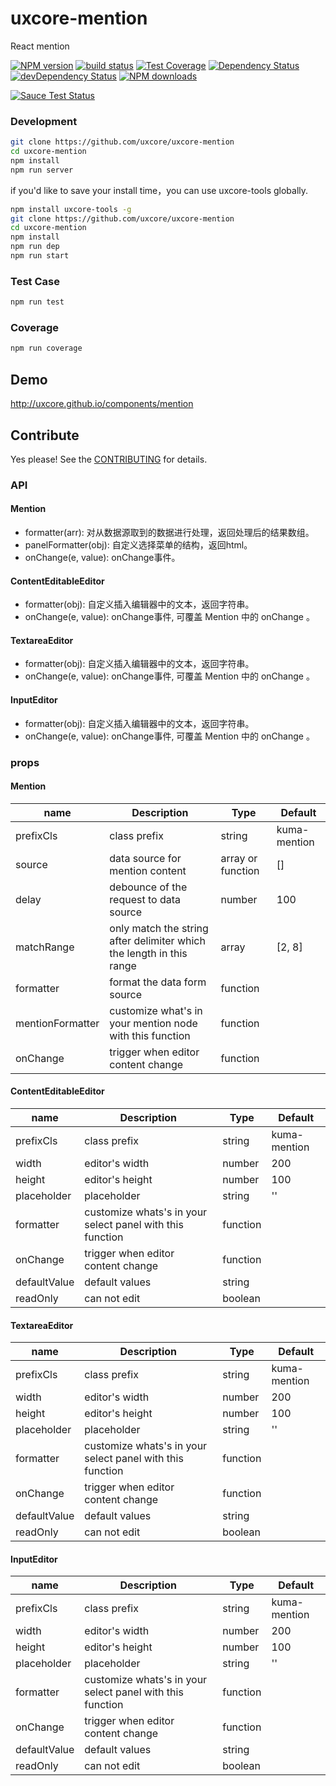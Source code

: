 # uxcore-mention

React mention

[![NPM version][npm-image]][npm-url]
[![build status][travis-image]][travis-url]
[![Test Coverage][coveralls-image]][coveralls-url]
[![Dependency Status][dep-image]][dep-url]
[![devDependency Status][devdep-image]][devdep-url] 
[![NPM downloads][downloads-image]][npm-url]

[![Sauce Test Status][sauce-image]][sauce-url]

[npm-image]: http://img.shields.io/npm/v/uxcore-mention.svg?style=flat-square
[npm-url]: http://npmjs.org/package/uxcore-mention
[travis-image]: https://img.shields.io/travis/uxcore/uxcore-mention.svg?style=flat-square
[travis-url]: https://travis-ci.org/uxcore/uxcore-mention
[coveralls-image]: https://img.shields.io/coveralls/uxcore/uxcore-mention.svg?style=flat-square
[coveralls-url]: https://coveralls.io/r/uxcore/uxcore-mention?branch=master
[dep-image]: http://img.shields.io/david/uxcore/uxcore-mention.svg?style=flat-square
[dep-url]: https://david-dm.org/uxcore/uxcore-mention
[devdep-image]: http://img.shields.io/david/dev/uxcore/uxcore-mention.svg?style=flat-square
[devdep-url]: https://david-dm.org/uxcore/uxcore-mention#info=devDependencies
[downloads-image]: https://img.shields.io/npm/dm/uxcore-mention.svg
[sauce-image]: https://saucelabs.com/browser-matrix/uxcore-mention.svg
[sauce-url]: https://saucelabs.com/u/uxcore-mention


### Development

```sh
git clone https://github.com/uxcore/uxcore-mention
cd uxcore-mention
npm install
npm run server
```

if you'd like to save your install time，you can use uxcore-tools globally.

```sh
npm install uxcore-tools -g
git clone https://github.com/uxcore/uxcore-mention
cd uxcore-mention
npm install
npm run dep
npm run start
```

### Test Case

```sh
npm run test
```

### Coverage

```sh
npm run coverage
```

## Demo

http://uxcore.github.io/components/mention

## Contribute

Yes please! See the [CONTRIBUTING](https://github.com/uxcore/uxcore/blob/master/CONTRIBUTING.md) for details.

### API

#### Mention

* formatter(arr): 对从数据源取到的数据进行处理，返回处理后的结果数组。
* panelFormatter(obj): 自定义选择菜单的结构，返回html。
* onChange(e, value): onChange事件。

#### ContentEditableEditor

* formatter(obj): 自定义插入编辑器中的文本，返回字符串。
* onChange(e, value): onChange事件, 可覆盖 Mention 中的 onChange 。

#### TextareaEditor

* formatter(obj): 自定义插入编辑器中的文本，返回字符串。
* onChange(e, value): onChange事件, 可覆盖 Mention 中的 onChange 。

#### InputEditor

* formatter(obj): 自定义插入编辑器中的文本，返回字符串。
* onChange(e, value): onChange事件, 可覆盖 Mention 中的 onChange 。


### props

#### Mention

|name|Description|Type|Default|
|---|----|---|------|
| prefixCls | class prefix | string | kuma-mention |
| source | data source for mention content | array or function | [] |
| delay | debounce of the request to data source | number | 100 |
| matchRange | only match the string after delimiter which the length in this range | array | [2, 8] |
| formatter | format the data form source | function | |
| mentionFormatter | customize what's in your mention node with this function | function | |
| onChange | trigger when editor content change | function | |

#### ContentEditableEditor

|name|Description|Type|Default|
|---|----|---|------|
| prefixCls | class prefix | string | kuma-mention |
| width | editor's width | number | 200 |
| height | editor's height | number | 100 |
| placeholder | placeholder | string | '' |
| formatter | customize whats's in your select panel with this function | function | |
| onChange | trigger when editor content change | function | |
| defaultValue | default values | string | |
| readOnly | can not edit | boolean | |

#### TextareaEditor

|name|Description|Type|Default|
|---|----|---|------|
| prefixCls | class prefix | string | kuma-mention |
| width | editor's width | number | 200 |
| height | editor's height | number | 100 |
| placeholder | placeholder | string | '' |
| formatter | customize whats's in your select panel with this function | function | |
| onChange | trigger when editor content change | function | |
| defaultValue | default values | string | |
| readOnly | can not edit | boolean | |

#### InputEditor

|name|Description|Type|Default|
|---|----|---|------|
| prefixCls | class prefix | string | kuma-mention |
| width | editor's width | number | 200 |
| height | editor's height | number | 100 |
| placeholder | placeholder | string | '' |
| formatter | customize whats's in your select panel with this function | function | |
| onChange | trigger when editor content change | function | |
| defaultValue | default values | string | |
| readOnly | can not edit | boolean | |
